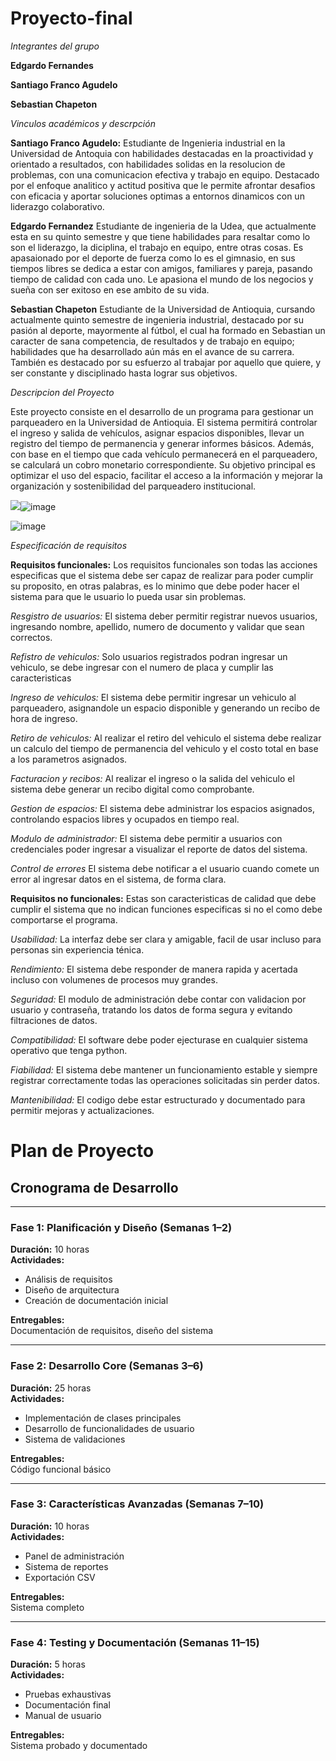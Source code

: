 # Proyecto-final



*Integrantes del grupo*

**Edgardo Fernandes**

**Santiago Franco Agudelo**

**Sebastian Chapeton**

*Vinculos académicos y descrpción*

**Santiago Franco Agudelo:**
Estudiante de Ingenieria industrial en la Universidad de Antoquia con habilidades destacadas en la proactividad y orientado a resultados, con habilidades solidas en la resolucion de problemas, con una comunicacion efectiva y trabajo en equipo. Destacado por el enfoque analitico y actitud positiva que le permite afrontar desafios con eficacia y aportar soluciones optimas a entornos dinamicos con un liderazgo colaborativo. 

**Edgardo Fernandez**
Estudiante de ingenieria de la Udea, que actualmente esta en su quinto semestre y que tiene habilidades para resaltar como lo son el liderazgo, la diciplina, el trabajo en equipo, entre otras cosas. Es apasaionado por el deporte de fuerza como lo es el gimnasio, en sus tiempos libres se dedica a estar con amigos, familiares y pareja, pasando tiempo de calidad con cada uno. Le apasiona el mundo de los negocios y sueña con ser exitoso en ese ambito de su vida.

**Sebastian Chapeton**
Estudiante de la Universidad de Antioquia, cursando actualmente quinto semestre de ingenieria industrial, destacado por su pasión al deporte, mayormente al fútbol, el cual ha formado en Sebastian un caracter de sana competencia, de resultados y de trabajo en equipo; habilidades que ha desarrollado aún más en el avance de su carrera. También es destacado por su esfuerzo al trabajar por aquello que quiere, y ser constante y disciplinado hasta lograr sus objetivos.

*Descripcion del Proyecto*

Este proyecto consiste en el desarrollo de un programa para gestionar un parqueadero en la Universidad de Antioquia. El sistema permitirá controlar el ingreso y salida de vehículos, asignar espacios disponibles, llevar un registro del tiempo de permanencia y generar informes básicos. Además, con base en el tiempo que cada vehículo permanecerá en el parqueadero, se calculará un cobro monetario correspondiente. Su objetivo principal es optimizar el uso del espacio, facilitar el acceso a la información y mejorar la organización y sostenibilidad del parqueadero institucional.

<img src="https://sdmntprsouthcentralus.oaiusercontent.com/files/00000000-de7c-61f7-a201-4e1072ecce67/raw?se=2025-04-22T19%3A07%3A16Z&amp;sp=r&amp;sv=2024-08-04&amp;sr=b&amp;scid=3817786b-bf89-5b70-918e-0376acbadeb4&amp;skoid=cbbaa726-4a2e-4147-932c-56e6e553f073&amp;sktid=a48cca56-e6da-484e-a814-9c849652bcb3&amp;skt=2025-04-22T05%3A27%3A25Z&amp;ske=2025-04-23T05%3A27%3A25Z&amp;sks=b&amp;skv=2024-08-04&amp;sig=ThtkWcN4iHJxP6%2BV7t9wyDenOfFrK%2BcjI6BvRi8/b3g%3D"/>![image](https://github.com/user-attachments/assets/96380d04-10a6-4b91-8e4b-b853e25ef769)


![image](https://github.com/user-attachments/assets/2465f451-4cf5-4284-814d-9eec085583c1)




*Especificación de requisitos* 

**Requisitos funcionales:**
Los requisitos funcionales son todas las acciones especificas que el sistema debe ser capaz de realizar para poder cumplir su proposito, en otras palabras, es lo minimo que debe poder hacer el sistema para que le usuario lo pueda usar sin problemas.

*Resgistro de usuarios:*
El sistema deber permitir registrar nuevos usuarios, ingresando nombre, apellido, numero de documento y validar que sean correctos. 

*Refistro de vehiculos:*
Solo usuarios registrados podran ingresar un vehiculo, se debe ingresar con el numero de placa y cumplir las caracteristicas 

*Ingreso de vehiculos:*
El sistema debe permitir ingresar un vehiculo al parqueadero, asignandole un espacio disponible y generando un recibo de hora de ingreso.

*Retiro de vehiculos:*
Al realizar el retiro del vehiculo el sistema debe realizar un calculo del tiempo de permanencia del vehiculo y el costo total en base a los parametros asignados.

*Facturacion y recibos:*
Al realizar el ingreso o la salida del vehiculo el sistema debe generar un recibo digital como comprobante.

*Gestion de espacios:* 
El sistema debe administrar los espacios asignados, controlando espacios libres y ocupados en tiempo real.

*Modulo de administrador:* 
El sistema debe permitir a usuarios con credenciales poder ingresar a visualizar el reporte de datos del sistema. 

*Control de errores* 
El sistema debe notificar a el usuario cuando comete un error al ingresar datos en el sistema, de forma clara. 

**Requisitos no funcionales:**
Estas son caracteristicas de calidad que debe cumplir el sistema que no indican funciones especificas si no el como debe comportarse el programa. 

*Usabilidad:* 
La interfaz debe ser clara y amigable, facil de usar incluso para personas sin experiencia ténica. 

*Rendimiento:* 
El sistema debe responder de manera rapida y acertada incluso con volumenes de procesos muy grandes. 

*Seguridad:* 
El modulo de administración  debe contar con validacion por usuario y contraseña, tratando los datos de forma segura y evitando filtraciones de datos. 

*Compatibilidad:* 
El software debe poder ejecturase en cualquier sistema operativo que tenga python. 

*Fiabilidad:*
El sistema debe mantener un funcionamiento estable y siempre registrar correctamente todas las operaciones solicitadas sin perder datos.

*Mantenibilidad:* 
El codigo debe estar estructurado y documentado para permitir mejoras y actualizaciones. 

# Plan de Proyecto

## Cronograma de Desarrollo

---

###  Fase 1: Planificación y Diseño (Semanas 1–2)

**Duración:** 10 horas  
**Actividades:**
- Análisis de requisitos  
- Diseño de arquitectura  
- Creación de documentación inicial

**Entregables:**  
Documentación de requisitos, diseño del sistema

---

###  Fase 2: Desarrollo Core (Semanas 3–6)

**Duración:** 25 horas  
**Actividades:**
- Implementación de clases principales  
- Desarrollo de funcionalidades de usuario  
- Sistema de validaciones

**Entregables:**  
Código funcional básico

---

###  Fase 3: Características Avanzadas (Semanas 7–10)

**Duración:** 10 horas  
**Actividades:**
- Panel de administración  
- Sistema de reportes  
- Exportación CSV

**Entregables:**  
Sistema completo

---

###  Fase 4: Testing y Documentación (Semanas 11–15)

**Duración:** 5 horas  
**Actividades:**
- Pruebas exhaustivas  
- Documentación final  
- Manual de usuario

**Entregables:**  
Sistema probado y documentado












